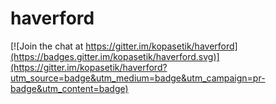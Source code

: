 # haverford

[![Join the chat at https://gitter.im/kopasetik/haverford](https://badges.gitter.im/kopasetik/haverford.svg)](https://gitter.im/kopasetik/haverford?utm_source=badge&utm_medium=badge&utm_campaign=pr-badge&utm_content=badge)